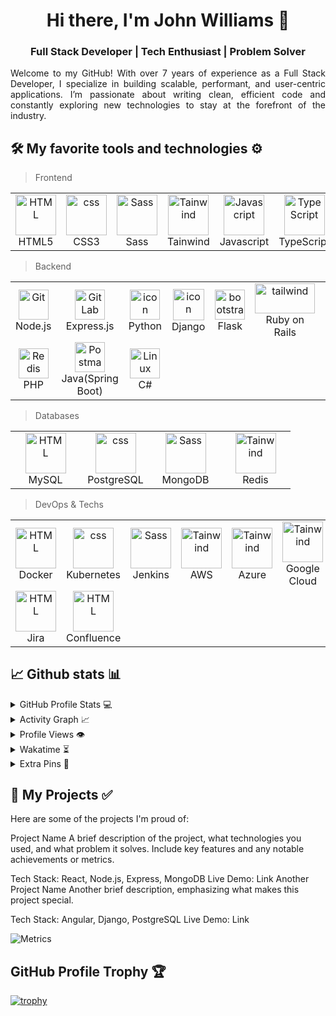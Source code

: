 <!-- <img src="https://raw.githubusercontent.com/rzashakeri/rzashakeri/main/intro.gif" alt="👋 Hi there! I'm reza" title="👋 Hi there! I'm reza"/> -->
<h1 align="center">Hi there, I'm John Williams 👋</h1>
<h3 align="center">Full Stack Developer | Tech Enthusiast | Problem Solver</h3>
<p align="justify">
Welcome to my GitHub! With over 7 years of experience as a Full Stack Developer, I specialize in building scalable, performant, and user-centric applications. I’m passionate about writing clean, efficient code and constantly exploring new technologies to stay at the forefront of the industry.

</p>

## 🛠️ My favorite tools and technologies ⚙️

> Frontend

<table>
  <tr>
    <td align="center"  width="96">
        <img src="https://seeklogo.com/images/H/html5-without-wordmark-color-logo-14D252D878-seeklogo.com.png" width="65" height="65" alt="HTML" />
      <br>HTML5
    </td>
    <td align="center" width="96">
        <img src="https://upload.wikimedia.org/wikipedia/commons/6/62/CSS3_logo.svg" width="65" height="65" alt="css" />
      <br>CSS3
    </td>
    <td align="center" width="96">
        <img src="https://upload.wikimedia.org/wikipedia/commons/9/96/Sass_Logo_Color.svg" alt="Sass" width="65" height="65" />
      <br>
      Sass
    </td>
    <td align="center" width="96">
      <a href="#macropower-tech">
        <img src="https://skillicons.dev/icons?i=tailwind" alt="Tainwind" width="65" height="65" />
      </a>
      <br>Tainwind
    </td>
    <td align="center" width="96">
        <img src="https://techstack-generator.vercel.app/js-icon.svg" alt="Javascript" width="65" height="65" />
      <br>Javascript
    </td>
    <td align="center" width="96">
        <img src="https://techstack-generator.vercel.app/ts-icon.svg" alt="TypeScript" width="65" height="65" />
      <br>TypeScript
    </td>
       <td align="center" width="96">
        <img src="https://www.vectorlogo.zone/logos/reactjs/reactjs-icon.svg" alt="React.js" width="65" height="65" />
      <br>React.js
    </td>
       <td align="center" width="96">
        <img src="https://upload.wikimedia.org/wikipedia/commons/c/cf/Angular_full_color_logo.svg" width="65" height="65" alt="Angular" />
      <br>Angular
    </td>
    <td align="center" width="96">
        <img src="https://upload.wikimedia.org/wikipedia/commons/9/95/Vue.js_Logo_2.svg" width="65" height="65" alt="Vue.js" />
      <br>Vue.js
    </td>  
  </tr>
</table>

> Backend

  <table>
  <tr>
    <td align="center" width="96">
        <img src="https://www.vectorlogo.zone/logos/nodejs/nodejs-icon.svg" width="48" height="48" alt="Git" />
      <br>Node.js
    </td>
    <td align="center"  width="96">
        <img src="https://www.vectorlogo.zone/logos/expressjs/expressjs-icon.svg" width="48" height="48" alt="GitLab" />
      <br>Express.js
    </td>
    <td align="center" width="96">
      <a href="#macropower-tech">
        <img src="https://techstack-generator.vercel.app/python-icon.svg" alt="icon" width="48" height="48" />
      </a>
      <br>Python
    </td>
    <td align="center" width="96">
        <img src="https://techstack-generator.vercel.app/django-icon.svg" alt="icon" width="50" height="50" />
      <br>Django
    </td>
    <td align="center"  width="96">
        <img src="https://icon.icepanel.io/Technology/svg/Flask.svg" width="48" height="48" alt="bootstrap" />
      <br>Flask
    </td>
    <td align="center" width="96">
        <img src="https://upload.wikimedia.org/wikipedia/commons/6/62/Ruby_On_Rails_Logo.svg" width="96" height="48" alt="tailwind" />
      <br>Ruby on Rails
    </td>
        <td align="center" width="96">
        <img src="https://techstack-generator.vercel.app/restapi-icon.svg" width="48" height="48" alt="jquery" />
      <br>RESTful APIs
    </td>
        <td align="center" width="96">
        <img src="https://graphql.org/_next/static/media/logo.ad338028.svg" width="48" height="48" alt="jquery" />
      <br>GraphQL
    </td>
            <td align="center" width="96">
        <img src="https://www.svgrepo.com/show/354553/websocket.svg" width="48" height="48" alt="ASP.NET Core" />
      <br>Websockets
    </td>
  </tr>
   <tr>
    <td align="center" width="96">
        <img src="https://upload.wikimedia.org/wikipedia/commons/2/27/PHP-logo.svg" width="48" height="48" alt="Redis" />
      <br>PHP
    </td>
        <td align="center" width="96">
        <img src="https://upload.wikimedia.org/wikipedia/commons/7/79/Spring_Boot.svg" width="48" height="48" alt="Postman" />
      <br>Java(Spring Boot)
    </td>
            <td align="center" width="96">
        <img src="https://upload.wikimedia.org/wikipedia/commons/b/bd/Logo_C_sharp.svg" width="48" height="48" alt="Linux" />
      <br>C#
    </td>
    
  </tr>
 <tr>
 </tr>
</table>


> Databases

<table>
  <tr>
    <td align="center"  width="96">
        <img src="https://www.vectorlogo.zone/logos/mysql/mysql-official.svg" width="65" height="65" alt="HTML" />
      <br>MySQL
    </td>
    <td align="center" width="96">
        <img src="https://skillicons.dev/icons?i=postgres" width="65" height="65" alt="css" />
      <br>PostgreSQL
    </td>
    <td align="center" width="96">
        <img src="https://www.vectorlogo.zone/logos/mongodb/mongodb-icon.svg" alt="Sass" width="65" height="65" />
      <br>
      MongoDB
    </td>
    <td align="center" width="96">
      <a href="#macropower-tech">
        <img src="https://upload.wikimedia.org/wikipedia/commons/6/64/Logo-redis.svg" alt="Tainwind" width="65" height="65" />
      </a>
      <br>Redis
    </td>
  </tr>
</table>

> DevOps & Techs

<table>
  <tr>
    <td align="center"  width="96">
        <img src="https://techstack-generator.vercel.app/docker-icon.svg" width="65" height="65" alt="HTML" />
      <br>Docker
    </td>
    <td align="center" width="96">
        <img src="https://upload.wikimedia.org/wikipedia/commons/3/39/Kubernetes_logo_without_workmark.svg" width="65" height="65" alt="css" />
      <br>Kubernetes
    </td>
    <td align="center" width="96">
        <img src="https://upload.wikimedia.org/wikipedia/commons/e/e9/Jenkins_logo.svg" alt="Sass" width="65" height="65" />
      <br>
      Jenkins
    </td>
    <td align="center" width="96">
      <a href="#macropower-tech">
        <img src="https://upload.wikimedia.org/wikipedia/commons/9/93/Amazon_Web_Services_Logo.svg" alt="Tainwind" width="65" height="65" />
      </a>
      <br>AWS
    </td>
    <td align="center" width="96">
      <a href="#macropower-tech">
        <img src="https://upload.wikimedia.org/wikipedia/commons/f/fa/Microsoft_Azure.svg" alt="Tainwind" width="65" height="65" />
      </a>
      <br>Azure
    </td>
    <td align="center" width="96">
      <a href="#macropower-tech">
        <img src="https://uxwing.com/wp-content/themes/uxwing/download/brands-and-social-media/google-cloud-icon.png" alt="Tainwind" width="65" height="65" />
      </a>
      <br>Google Cloud
    </td>
    <td align="center" width="96">
      <a href="#macropower-tech">
        <img src="https://skillicons.dev/icons?i=git" alt="Tainwind" width="65" height="65" />
      </a>
      <br>Git
    </td>
    <td align="center" width="96">
      <a href="#macropower-tech">
        <img src="https://techstack-generator.vercel.app/github-icon.svg" alt="Tainwind" width="65" height="65" />
      </a>
      <br>Github
    </td>
  </tr>
  <tr>
    <td align="center"  width="96">
        <img src="https://www.vectorlogo.zone/logos/atlassian_jira/atlassian_jira-icon.svg" width="65" height="65" alt="HTML" />
      <br>Jira
    </td>
    <td align="center"  width="96">
        <img src="https://cdn.iconscout.com/icon/free/png-512/free-confluence-logo-icon-download-in-svg-png-gif-file-formats--technology-social-media-company-brand-vol-2-pack-logos-icons-3029929.png?f=webp&w=512" width="65" height="65" alt="HTML" />
      <br>Confluence
    </td>
    
  </tr>
</table>

## 📈 Github stats 📊

<details>
  <summary>GitHub Profile Stats 💻</summary>
  <br/>
    <a href="https://github.com/anuraghazra/github-readme-stats"><img alt="rzashakeri's Github Stats" src="https://github-readme-stats.vercel.app/api/?username=rzashakeri&show_icons=true&count_private=true&theme=default&hide_border=true&bg_color=fff&title_color=00E676&icon_color=00E676" height="192px"/></a>
  <a href="https://github.com/anuraghazra/github-readme-stats"><img alt="rzashakeri's Top Languages" src="https://github-readme-stats.vercel.app/api/top-langs/?username=rzashakeri&langs_count=8&layout=compact&theme=default&hide_border=true&bg_color=fff&title_color=000&icon_color=000&hide=Jupyter%20Notebook" height="192px"/></a>
  <br/>
</details>

<details>
  <summary>Activity Graph 📈</summary>
  <br/>

[![Ashutosh's github activity graph](https://github-readme-activity-graph.vercel.app/graph?username=rzashakeri&bg_color=ffffff&color=000000&line=04e61b&point=403d3d&area=true&hide_border=true)](https://github.com/ashutosh00710/github-readme-activity-graph)

</details>


<details>
  <summary>Profile Views 👁️</summary>
  <br/>
  <img src="https://komarev.com/ghpvc/?username=rzashakerie&label=PROFILE+VIEWS&style=for-the-badge&color=brightgreen">

</details>


<details>
  <summary>Wakatime ⏳</summary>
  <br/>
  <img src="https://wakatime.com/share/@rzashakeri/d6dcb7a2-5e70-49f5-ae5c-39405f92ffb3.png">
  <br/>
  <br/>
  <br/>

  <img src="https://wakatime.com/share/@rzashakeri/b43da924-55df-4315-897d-e4dd9fb798f9.png">
</details>


<details>
  <summary>Extra Pins 📌</summary>
  <br/>
  <a href="https://github.com/rzashakeri/Lorem-Farsi">
  <img align="center" src="https://github-readme-stats.vercel.app/api/pin/?username=rzashakeri&repo=Lorem-Farsi&theme=default" />
</a>
  <br/>
  <br/>
 
   <a href="https://github.com/rzashakeri/Happier">
  <img align="center" src="https://github-readme-stats.vercel.app/api/pin/?username=rzashakeri&repo=Happier&theme=default" />
</a>
  <br/>
  <br/>
 
   <a href="https://github.com/rzashakeri/telegram-bot-template">
  <img align="center" src="https://github-readme-stats.vercel.app/api/pin/?username=rzashakeri&repo=telegram-bot-template&theme=default" />
 </a>


   <br/>
  <br/>
 
   <a href="https://github.com/rzashakeri/personal-site">
  <img align="center" src="https://github-readme-stats.vercel.app/api/pin/?username=rzashakeri&repo=personal-site&theme=default" />
 </a>
 
</details>

## 🚀 My Projects ✅

Here are some of the projects I'm proud of:

Project Name
A brief description of the project, what technologies you used, and what problem it solves. Include key features and any notable achievements or metrics.

Tech Stack: React, Node.js, Express, MongoDB
Live Demo: Link
Another Project Name
Another brief description, emphasizing what makes this project special.

Tech Stack: Angular, Django, PostgreSQL
Live Demo: Link

![Metrics](https://metrics.lecoq.io/rzashakeri?template=classic&base.header=0&base.activity=0&base.community=0&base.repositories=0&base.metadata=0&activity=1&base=header%2C%20activity%2C%20community%2C%20repositories%2C%20metadata&base.indepth=false&base.hireable=false&base.skip=false&activity=false&activity.limit=5&activity.load=300&activity.days=14&activity.visibility=all&activity.timestamps=true&activity.filter=all&config.timezone=Asia%2FTehran)

## GitHub Profile Trophy 🏆

[![trophy](https://github-profile-trophy.vercel.app/?username=rzashakeri&row=1&margin-w=40)](https://github.com/ryo-ma/github-profile-trophy)
